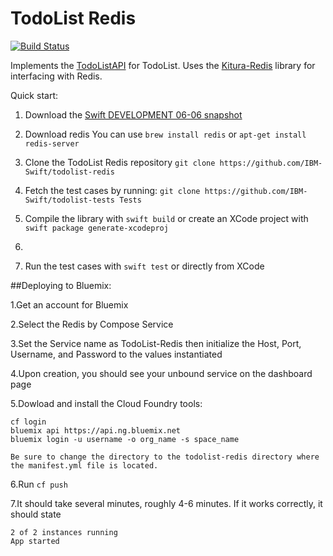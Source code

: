 # TodoList Redis

[![Build Status](https://travis-ci.org/IBM-Swift/todolist-redis.svg?branch=master)](https://travis-ci.org/IBM-Swift/todolist-redis)

Implements the [TodoListAPI](https://github.com/IBM-Swift/todolist-api) for TodoList. Uses the [Kitura-Redis](https://github.com/IBM-Swift/todolist-api) library for interfacing with Redis.

Quick start:
1. Download the [Swift DEVELOPMENT 06-06 snapshot](https://swift.org/download/#snapshots)

2. Download redis
  You can use `brew install redis` or `apt-get install redis-server`

3. Clone the TodoList Redis repository
  `git clone https://github.com/IBM-Swift/todolist-redis`

4. Fetch the test cases by running:
  `git clone https://github.com/IBM-Swift/todolist-tests Tests`

5. Compile the library with `swift build` or create an XCode project with `swift package generate-xcodeproj`
6. 
6. Run the test cases with `swift test` or directly from XCode

##Deploying to Bluemix:

1.Get an account for Bluemix

2.Select the Redis by Compose Service

3.Set the Service name as TodoList-Redis then initialize the Host, Port, Username, and Password to the values instantiated

4.Upon creation, you should see your unbound service on the dashboard page

5.Dowload and install the Cloud Foundry tools:

```
cf login
bluemix api https://api.ng.bluemix.net
bluemix login -u username -o org_name -s space_name
```

```
Be sure to change the directory to the todolist-redis directory where the manifest.yml file is located.
```

6.Run ```cf push```

7.It should take several minutes, roughly 4-6 minutes. If it works correctly, it should state

```
2 of 2 instances running
App started
```
